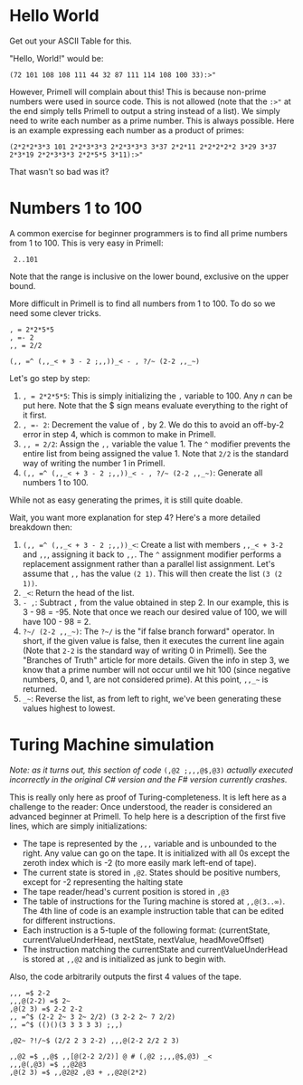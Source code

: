 # Hello World

Get out your ASCII Table for this.

"Hello, World!" would be:

    (72 101 108 108 111 44 32 87 111 114 108 100 33):>"

However, Primell will complain about this! This is because non-prime numbers were used in source code. This is not allowed (note that the `:>"` at the end simply tells Primell to output a string instead of a list). We simply need to write each number as a prime number. This is always possible. Here is an example expressing each number as a product of primes:

    (2*2*2*3*3 101 2*2*3*3*3 2*2*3*3*3 3*37 2*2*11 2*2*2*2*2 3*29 3*37 2*3*19 2*2*3*3*3 2*2*5*5 3*11):>"

That wasn't so bad was it?

# Numbers 1 to 100

A common exercise for beginner programmers is to find all prime numbers from 1 to 100. This is very easy in Primell:

     2..101

Note that the range is inclusive on the lower bound, exclusive on the upper bound.

More difficult in Primell is to find all numbers from 1 to 100. To do so we need some clever tricks.

	, = 2*2*5*5
	, =- 2
	,, = 2/2

	(,, =^ (,,_< + 3 - 2 ;,,))_< - , ?/~ (2-2 ,,_~)

Let's go step by step:

 1. `, = 2*2*5*5`: This is simply initializing the `,` variable to 100. Any *n* can be put here. Note that the $ sign means evaluate everything to the right of it first.
 2. `, =- 2`: Decrement the value of `,` by 2. We do this to avoid an off-by-2 error in step 4, which is common to make in Primell.
 3. `,, = 2/2`: Assign the `,,` variable the value 1. The `^` modifier prevents the entire list from being assigned the value 1. Note that `2/2` is the standard way of writing the number 1 in Primell. 
 4. `(,, =^ (,,_< + 3 - 2 ;,,))_< - , ?/~ (2-2 ,,_~)`: Generate all numbers 1 to 100.

While not as easy generating the primes, it is still quite doable.

Wait, you want more explanation for step 4? Here's a more detailed breakdown then:

 1. `(,, =^ (,,_< + 3 - 2 ;,,))_<`: Create a list with members `,,_< + 3-2` and `,,`, assigning it back to `,,`. The `^` assignment modifier performs a replacement assignment rather than a parallel list assignment. Let's assume that `,,` has the value `(2 1)`. This will then create the list `(3 (2 1))`.
 2. `_<`: Return the head of the list.
 3. `- ,`: Subtract `,` from the value obtained in step 2. In our example, this is 3 - 98 = -95. Note that once we reach our desired value of 100, we will have 100 - 98 = 2.
 4. `?~/ (2-2 ,,_~)`: The `?~/` is the "if false branch forward" operator. In short, if the given value is false, then it executes the current line again (Note that `2-2` is the standard way of writing 0 in Primell). See the "Branches of Truth" article for more details. Given the info in step 3, we know that a prime number will not occur until we hit 100 (since negative numbers, 0, and 1, are not considered prime). At this point, `,,_~` is returned. 
 5. `_~`: Reverse the list, as from left to right, we've been generating these values highest to lowest.


# Turing Machine simulation

_Note: as it turns out, this section of code_ `(,@2 ;,,,@$,@3)` _actually executed incorrectly in the original C# version and the F# version currently crashes._

This is really only here as proof of Turing-completeness. It is left here as a challenge to the reader: Once understood, the reader is considered an advanced beginner at Primell. To help here is a description of the first five lines, which are simply initializations:
 
 - The tape is represented by the `,,,` variable and is unbounded to the right. Any value can go on the tape. It is initialized with all 0s except the zeroth index which is -2 (to more easily mark left-end of tape).
 - The current state is stored in `,@2`. States should be positive numbers, except for -2 representing the halting state
 - The tape reader/head's current position is stored in `,@3`
 - The table of instructions for the Turing machine is stored at `,,@(3..∞)`. The 4th line of code is an example instruction table that can be edited for different instructions.
 - Each instruction is a 5-tuple of the following format: (currentState, currentValueUnderHead, nextState, nextValue, headMoveOffset)
 - The instruction matching the currentState and currentValueUnderHead is stored at `,,@2` and is initialized as junk to begin with.

Also, the code arbitrarily outputs the first 4 values of the tape.

	,,, =$ 2-2
	,,,@(2-2) =$ 2~
	,@(2 3) =$ 2-2 2-2
	,, =^$ (2-2 2~ 3 2~ 2/2) (3 2-2 2~ 7 2/2)
	,, =^$ (()()(3 3 3 3 3) ;,,)

	,@2~ ?!/~$ (2/2 2 3 2-2) ,,,@(2-2 2/2 2 3)

	,,@2 =$ ,,@$ ,,[@(2-2 2/2)] @ # (,@2 ;,,,@$,@3) _<
	,,,@(,@3) =$ ,,@2@3
	,@(2 3) =$ ,,@2@2 ,@3 + ,,@2@(2*2)
